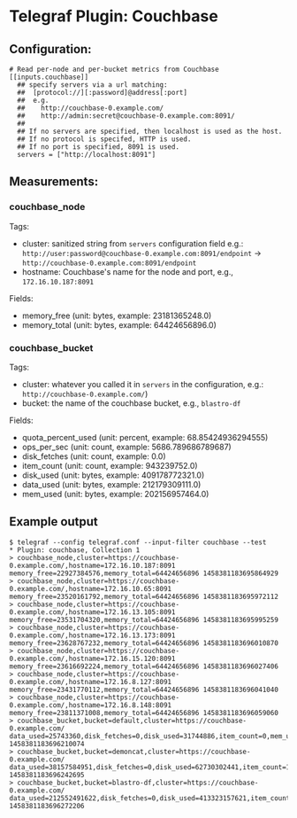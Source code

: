 # Telegraf Plugin: Couchbase

## Configuration:

```
# Read per-node and per-bucket metrics from Couchbase
[[inputs.couchbase]]
  ## specify servers via a url matching:
  ##  [protocol://][:password]@address[:port]
  ##  e.g.
  ##    http://couchbase-0.example.com/
  ##    http://admin:secret@couchbase-0.example.com:8091/
  ##
  ## If no servers are specified, then localhost is used as the host.
  ## If no protocol is specifed, HTTP is used.
  ## If no port is specified, 8091 is used.
  servers = ["http://localhost:8091"]
```

## Measurements:

### couchbase_node

Tags:
- cluster: sanitized string from `servers` configuration field e.g.: `http://user:password@couchbase-0.example.com:8091/endpoint` -> `http://couchbase-0.example.com:8091/endpoint`
- hostname: Couchbase's name for the node and port, e.g., `172.16.10.187:8091`

Fields:
- memory_free (unit: bytes, example: 23181365248.0)
- memory_total (unit: bytes, example: 64424656896.0)

### couchbase_bucket

Tags:
- cluster: whatever you called it in `servers` in the configuration, e.g.: `http://couchbase-0.example.com/`)
- bucket: the name of the couchbase bucket, e.g., `blastro-df`

Fields:
- quota_percent_used (unit: percent, example: 68.85424936294555)
- ops_per_sec (unit: count, example: 5686.789686789687)
- disk_fetches (unit: count, example: 0.0)
- item_count (unit: count, example: 943239752.0)
- disk_used (unit: bytes, example: 409178772321.0)
- data_used (unit: bytes, example: 212179309111.0)
- mem_used (unit: bytes, example: 202156957464.0)


## Example output

```
$ telegraf --config telegraf.conf --input-filter couchbase --test
* Plugin: couchbase, Collection 1
> couchbase_node,cluster=https://couchbase-0.example.com/,hostname=172.16.10.187:8091 memory_free=22927384576,memory_total=64424656896 1458381183695864929
> couchbase_node,cluster=https://couchbase-0.example.com/,hostname=172.16.10.65:8091 memory_free=23520161792,memory_total=64424656896 1458381183695972112
> couchbase_node,cluster=https://couchbase-0.example.com/,hostname=172.16.13.105:8091 memory_free=23531704320,memory_total=64424656896 1458381183695995259
> couchbase_node,cluster=https://couchbase-0.example.com/,hostname=172.16.13.173:8091 memory_free=23628767232,memory_total=64424656896 1458381183696010870
> couchbase_node,cluster=https://couchbase-0.example.com/,hostname=172.16.15.120:8091 memory_free=23616692224,memory_total=64424656896 1458381183696027406
> couchbase_node,cluster=https://couchbase-0.example.com/,hostname=172.16.8.127:8091 memory_free=23431770112,memory_total=64424656896 1458381183696041040
> couchbase_node,cluster=https://couchbase-0.example.com/,hostname=172.16.8.148:8091 memory_free=23811371008,memory_total=64424656896 1458381183696059060
> couchbase_bucket,bucket=default,cluster=https://couchbase-0.example.com/ data_used=25743360,disk_fetches=0,disk_used=31744886,item_count=0,mem_used=77729224,ops_per_sec=0,quota_percent_used=10.58976636614118 1458381183696210074
> couchbase_bucket,bucket=demoncat,cluster=https://couchbase-0.example.com/ data_used=38157584951,disk_fetches=0,disk_used=62730302441,item_count=14662532,mem_used=24015304256,ops_per_sec=1207.753207753208,quota_percent_used=79.87855353525707 1458381183696242695
> couchbase_bucket,bucket=blastro-df,cluster=https://couchbase-0.example.com/ data_used=212552491622,disk_fetches=0,disk_used=413323157621,item_count=944655680,mem_used=202421103760,ops_per_sec=1692.176692176692,quota_percent_used=68.9442170551845 1458381183696272206
```
